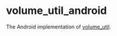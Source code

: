 # volume_util_android

The Android implementation of [volume_util][1].

[1]: https://pub.dev/packages/volume_util